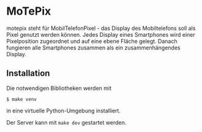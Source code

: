 MoTePix
=======

motepix steht für MobilTelefonPixel - das Display des Mobiltelefons soll als
Pixel genutzt werden können. Jedes Display eines Smartphones wird einer 
Pixelposition zugeordnet und auf eine ebene Fläche gelegt. Danach fungieren alle
Smartphones zusammen als ein zusammenhängendes Display.

Installation
------------

Die notwendigen Bibliotheken werden mit

    $ make venv

in eine virtuelle Python-Umgebung installiert.

Der Server kann mit ``make dev`` gestartet werden.
